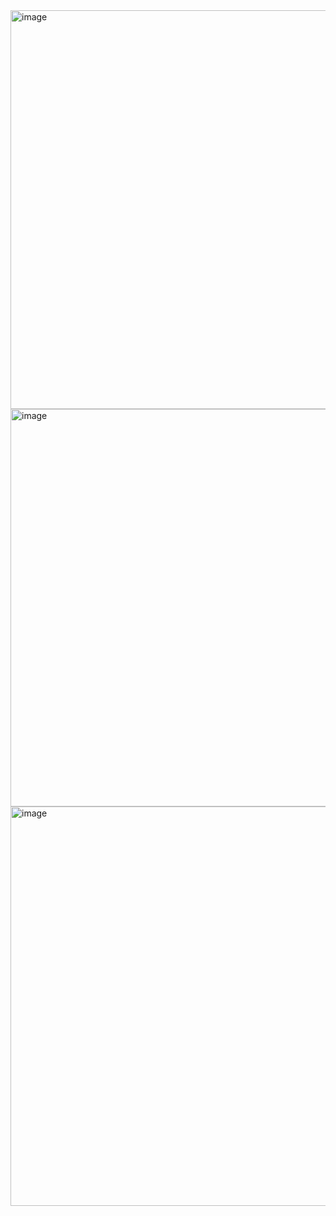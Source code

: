 <img width="1364" height="638" alt="image" src="https://github.com/user-attachments/assets/0685a5a9-875a-47d7-8f92-536baed401bd" />
<img width="1366" height="636" alt="image" src="https://github.com/user-attachments/assets/37d159f6-5f86-4c0b-9032-558e62d6cb52" />

<img width="1363" height="639" alt="image" src="https://github.com/user-attachments/assets/79117102-06b3-402a-a756-718a6378095e" />

